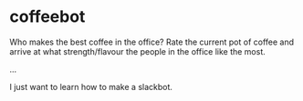 # coffeebot

Who makes the best coffee in the office? Rate the current pot of coffee and arrive at what strength/flavour the people in the office like the most. 

...

I just want to learn how to make a slackbot.
